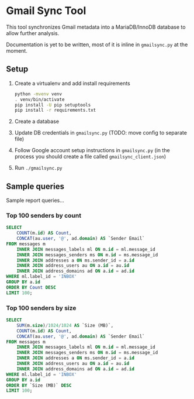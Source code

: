 # Gmail Sync Tool

This tool synchronizes Gmail metadata into a MariaDB/InnoDB database to allow
further analysis.

Documentation is yet to be written, most of it is inline in `gmailsync.py` at
the moment.

## Setup

1. Create a virtualenv and add install requirements

   ```sh
   python -mvenv venv
   . venv/bin/activate
   pip install -U pip setuptools
   pip install -r requirements.txt
   ```

2. Create a database

3. Update DB credentials in `gmailsync.py` (TODO: move config to separate file)

4. Follow Google account setup instructions in `gmailsync.py` (in the process
   you should create a file called `gmailsync_client.json`)

4. Run `./gmailsync.py`

## Sample queries

Sample report queries...

### Top 100 senders by count

```sql
SELECT
    COUNT(m.id) AS Count,
    CONCAT(au.user, '@', ad.domain) AS `Sender Email`
FROM messages m
    INNER JOIN messages_labels ml ON m.id = ml.message_id
    INNER JOIN messages_senders ms ON m.id = ms.message_id
    INNER JOIN addresses a ON ms.sender_id = a.id
    INNER JOIN address_users au ON a.id = au.id
    INNER JOIN address_domains ad ON a.id = ad.id
WHERE ml.label_id = 'INBOX'
GROUP BY a.id
ORDER BY Count DESC
LIMIT 100;
```

### Top 100 senders by size

```sql
SELECT
    SUM(m.size)/1024/1024 AS `Size (MB)`,
    COUNT(m.id) AS Count,
    CONCAT(au.user, '@', ad.domain) AS `Sender Email`
FROM messages m
    INNER JOIN messages_labels ml ON m.id = ml.message_id
    INNER JOIN messages_senders ms ON m.id = ms.message_id
    INNER JOIN addresses a ON ms.sender_id = a.id
    INNER JOIN address_users au ON a.id = au.id
    INNER JOIN address_domains ad ON a.id = ad.id
WHERE ml.label_id = 'INBOX'
GROUP BY a.id
ORDER BY `Size (MB)` DESC
LIMIT 100;
```

